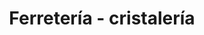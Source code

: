 ---
title: "Ferretería - cristalería"
url: /hinojosa-del-duque/ferreteria-cristaleria/
shop: hardware
---